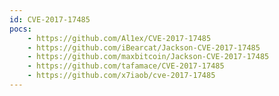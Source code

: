 ```yaml
---
id: CVE-2017-17485
pocs:
    - https://github.com/Al1ex/CVE-2017-17485
    - https://github.com/iBearcat/Jackson-CVE-2017-17485
    - https://github.com/maxbitcoin/Jackson-CVE-2017-17485
    - https://github.com/tafamace/CVE-2017-17485
    - https://github.com/x7iaob/cve-2017-17485
---
```

